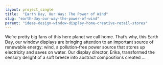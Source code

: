 ```yaml
---
layout: project_single
title:  "Earth Day, Our Way: The Power of Wind"
slug: "earth-day-our-way-the-power-of-wind"
parent: "ideas-design-window-display-home-creative-retail-stores"
---
```

We’re pretty big fans of this here planet we call home. That’s why, this Earth Day, our window displays are bringing attention to an important source of renewable energy: wind, a pollution-free power source that stores up electricity and saves on water. Our display director, Erika, transformed the sensory delight of a soft breeze into abstract compositions created …
